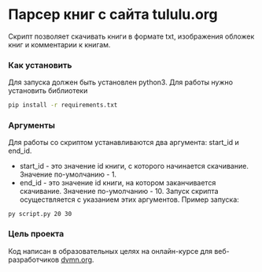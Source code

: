 # Парсер книг с сайта tululu.org

Скрипт позволяет скачивать книги в формате txt, изображения обложек книг и комментарии к книгам.

### Как установить

Для запуска должен быть установлен python3. Для работы нужно установить библиотеки
```sh
pip install -r requirements.txt
```

### Аргументы

Для работы со скриптом устанавливаются два аргумента: start_id и end_id. 
* start_id - это значение id книги, с которого начинается скачивание. Значение по-умолчанию - 1.
* end_id - это значение id книги, на котором заканчивается скачивание. Значение по-умолчанию - 10.
Запуск скрипта осуществляется с указанием этих аргументов.
Пример запуска:
```
py script.py 20 30
```

### Цель проекта

Код написан в образовательных целях на онлайн-курсе для веб-разработчиков [dvmn.org](https://dvmn.org/).
